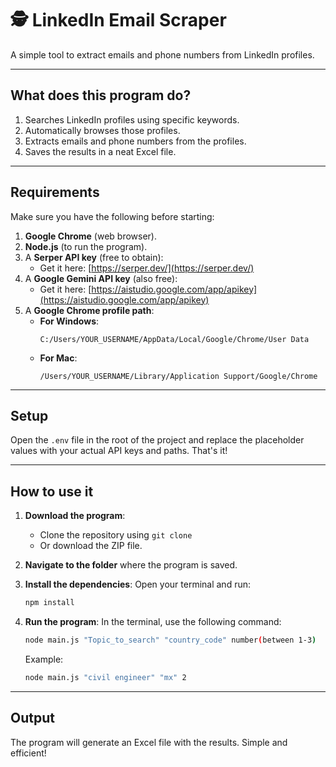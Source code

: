 # 🕵️ LinkedIn Email Scraper

A simple tool to extract emails and phone numbers from LinkedIn profiles.

---

## What does this program do?

1. Searches LinkedIn profiles using specific keywords.
2. Automatically browses those profiles.
3. Extracts emails and phone numbers from the profiles.
4. Saves the results in a neat Excel file.

---

## Requirements

Make sure you have the following before starting:

1. **Google Chrome** (web browser).
2. **Node.js** (to run the program).
3. A **Serper API key** (free to obtain):
    -   Get it here: [https://serper.dev/](https://serper.dev/)
4. A **Google Gemini API key** (also free):
    -   Get it here: [https://aistudio.google.com/app/apikey](https://aistudio.google.com/app/apikey)
5. A **Google Chrome profile path**:
    -   **For Windows**:
        ```
        C:/Users/YOUR_USERNAME/AppData/Local/Google/Chrome/User Data
        ```
    -   **For Mac**:
        ```
        /Users/YOUR_USERNAME/Library/Application Support/Google/Chrome
        ```

---

## Setup

Open the `.env` file in the root of the project and replace the placeholder values with your actual API keys and paths. That's it!

---

## How to use it

1. **Download the program**:
    -   Clone the repository using `git clone`
    -   Or download the ZIP file.

2. **Navigate to the folder** where the program is saved.

3. **Install the dependencies**:
    Open your terminal and run:
    ```bash
    npm install
    ```

4. **Run the program**:
    In the terminal, use the following command:
    ```bash
    node main.js "Topic_to_search" "country_code" number(between 1-3)
    ```

    Example:
    ```bash
    node main.js "civil engineer" "mx" 2
    ```

---

## Output

The program will generate an Excel file with the results. Simple and efficient!
